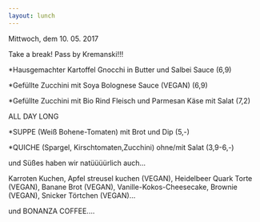 ```yaml
---
layout: lunch
---
```



Mittwoch, dem 10. 05. 2017

Take a break! Pass by Kremanski!!!

\*Hausgemachter Kartoffel Gnocchi in Butter und Salbei Sauce (6,9)

\*Gef&uuml;llte Zucchini mit Soya Bolognese Sauce (VEGAN) (6,9)

\*Gef&uuml;llte Zucchini mit Bio Rind Fleisch und Parmesan K&auml;se mit Salat (7,2)

ALL DAY LONG

\*SUPPE (Wei&szlig; Bohene-Tomaten) mit Brot und Dip (5,-)

\*QUICHE (Spargel, Kirschtomaten,Zucchini) ohne/mit Salat (3,9-6,-)

und S&uuml;&szlig;es haben wir nat&uuml;&uuml;&uuml;&uuml;rlich auch...

Karroten Kuchen, Apfel streusel kuchen (VEGAN), Heidelbeer Quark Torte (VEGAN), Banane Brot (VEGAN), Vanille-Kokos-Cheesecake, Brownie (VEGAN), Snicker T&ouml;rtchen (VEGAN)...

und BONANZA COFFEE....